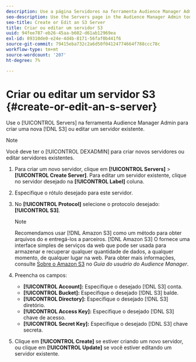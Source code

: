 ```yaml
---
description: Use a página Servidores na ferramenta Audience Manager Admin para criar um novo servidor S3 ou editar um servidor existente.
seo-description: Use the Servers page in the Audience Manager Admin tool to create a new S3 server or to edit an existing server.
seo-title: Create or Edit an S3 Server
title: Criar ou editar um servidor S3
uuid: 94fee787-eb26-45aa-b602-d61ab12969ea
exl-id: 89310de0-e24e-4d4b-8171-56faf0b441f6
source-git-commit: 79415eba732c2a6d50f04124774664f788ccc78c
workflow-type: tm+mt
source-wordcount: '207'
ht-degree: 7%

---
```


# Criar ou editar um servidor S3 {#create-or-edit-an-s-server}

Use o [!UICONTROL Servers] na ferramenta Audience Manager Admin para criar uma nova [!DNL S3] ou editar um servidor existente.

>[!NOTE]
>
>Você deve ter o [!UICONTROL DEXADMIN] para criar novos servidores ou editar servidores existentes.

1. Para criar um novo servidor, clique em **[!UICONTROL Servers]** > **[!UICONTROL Create Server]**. Para editar um servidor existente, clique no servidor desejado na **[!UICONTROL Label]** coluna.
1. Especifique o rótulo desejado para este servidor.
1. No **[!UICONTROL Protocol]** selecione o protocolo desejado: **[!UICONTROL S3]**.

   >[!NOTE]
   >
   >Recomendamos usar [!DNL Amazon S3] como um método para obter arquivos do e entregá-los a parceiros. [!DNL Amazon S3] O fornece uma interface simples de serviços da web que pode ser usada para armazenar e recuperar qualquer quantidade de dados, a qualquer momento, de qualquer lugar na web. Para obter mais informações, consulte [Sobre o Amazon S3](https://experienceleague.adobe.com/docs/audience-manager/user-guide/reference/amazon-s3.html) no *Guia do usuário do Audience Manager*.

1. Preencha os campos:

   * **[!UICONTROL Account]:** Especifique o desejado [!DNL S3] conta.
   * **[!UICONTROL Bucket]:** Especifique o desejado [!DNL S3] balde.
   * **[!UICONTROL Directory]:** Especifique o desejado [!DNL S3] diretório.
   * **[!UICONTROL Access Key]:** Especifique o desejado [!DNL S3] chave de acesso.
   * **[!UICONTROL Secret Key]:** Especifique o desejado [!DNL S3] chave secreta.

1. Clique em **[!UICONTROL Create]** se estiver criando um novo servidor, ou clique em **[!UICONTROL Update]** se você estiver editando um servidor existente.
